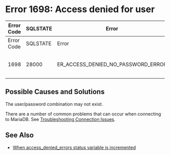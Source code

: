 
# Error 1698: Access denied for user


| Error Code | SQLSTATE | Error | Description |
| --- | --- | --- | --- |
| Error Code | SQLSTATE | Error | Description |
| 1698 | 28000 | ER_ACCESS_DENIED_NO_PASSWORD_ERROR | Access denied for user '%s'@'%s' |




## Possible Causes and Solutions


The user/password combination may not exist.


There are a number of common problems that can occur when connecting to MariaDB. See [Troubleshooting Connection Issues](https://app.gitbook.com/s/WCInJQ9cmGjq1lsTG91E/learning-and-training/training-and-tutorials/basic-mariadb-articles/troubleshooting-connection-issues).


## See Also


* [When access_denied_errors status variable is incremented](../../../../../security/user-account-management/incrementing-of-the-access_denied_errors-status-variable.md)

